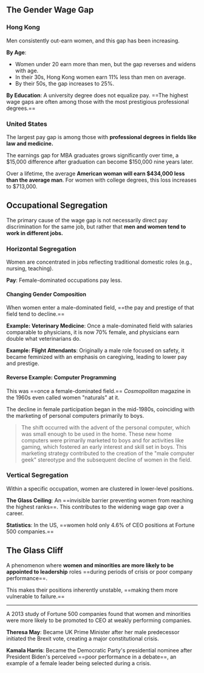## The Gender Wage Gap

### Hong Kong

Men consistently out-earn women, and this gap has been increasing.

**By Age**:

- Women under 20 earn more than men, but the gap reverses and widens with age.
- In their 30s, Hong Kong women earn 11% less than men on average.
- By their 50s, the gap increases to 25%.

**By Education**: A university degree does not equalize pay. ==The highest wage gaps are often among those with the most prestigious professional degrees.==

### United States

The largest pay gap is among those with **professional degrees in fields like law and medicine.**

The earnings gap for MBA graduates grows significantly over time, a $15,000 difference after graduation can become $150,000 nine years later.

Over a lifetime, the average **American woman will earn $434,000 less than the average man**. For women with college degrees, this loss increases to $713,000.

## Occupational Segregation

The primary cause of the wage gap is not necessarily direct pay discrimination for the same job, but rather that **men and women tend to work in different jobs.**

### Horizontal Segregation

Women are concentrated in jobs reflecting traditional domestic roles (e.g., nursing, teaching).

**Pay**: Female-dominated occupations pay less.

#### Changing Gender Composition

When women enter a male-dominated field, ==the pay and prestige of that field tend to decline.==

**Example: Veterinary Medicine**: Once a male-dominated field with salaries comparable to physicians, it is now 70% female, and physicians earn double what veterinarians do.

**Example: Flight Attendants**: Originally a male role focused on safety, it became feminized with an emphasis on caregiving, leading to lower pay and prestige.

#### Reverse Example: Computer Programming

This was ==once a female-dominated field.== _Cosmopolitan_ magazine in the 1960s even called women "naturals" at it.

The decline in female participation began in the mid-1980s, coinciding with the marketing of personal computers primarily to boys.

> The shift occurred with the advent of the personal computer, which was small enough to be used in the home. These new home computers were primarily marketed to boys and for activities like gaming, which fostered an early interest and skill set in boys. This marketing strategy contributed to the creation of the "male computer geek" stereotype and the subsequent decline of women in the field.

### Vertical Segregation

Within a specific occupation, women are clustered in lower-level positions.

**The Glass Ceiling**: An ==invisible barrier preventing women from reaching the highest ranks==. This contributes to the widening wage gap over a career.

**Statistics**: In the US, ==women hold only 4.6% of CEO positions at Fortune 500 companies.==

## The Glass Cliff

A phenomenon where **women and minorities are more likely to be appointed to leadership** roles ==during periods of crisis or poor company performance==.

This makes their positions inherently unstable, ==making them more vulnerable to failure.==

---

A 2013 study of Fortune 500 companies found that women and minorities were more likely to be promoted to CEO at weakly performing companies.

**Theresa May**: Became UK Prime Minister after her male predecessor initiated the Brexit vote, creating a major constitutional crisis.

**Kamala Harris**: Became the Democratic Party's presidential nominee after President Biden's perceived ==poor performance in a debate==, an example of a female leader being selected during a crisis.
